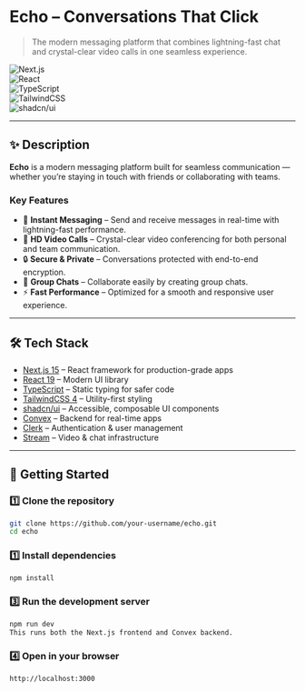 # Echo – Conversations That Click

> The modern messaging platform that combines lightning-fast chat and crystal-clear video calls in one seamless experience.

![Next.js](https://img.shields.io/badge/Next.js-15-black?style=flat-square&logo=next.js)  
![React](https://img.shields.io/badge/React-19-61DAFB?style=flat-square&logo=react)  
![TypeScript](https://img.shields.io/badge/TypeScript-5-blue?style=flat-square&logo=typescript)  
![TailwindCSS](https://img.shields.io/badge/TailwindCSS-4-38B2AC?style=flat-square&logo=tailwind-css)  
![shadcn/ui](https://img.shields.io/badge/shadcn/ui-black?style=flat-square)  

---

## ✨ Description
**Echo** is a modern messaging platform built for seamless communication — whether you’re staying in touch with friends or collaborating with teams.  

### Key Features
- 💬 **Instant Messaging** – Send and receive messages in real-time with lightning-fast performance.  
- 🎥 **HD Video Calls** – Crystal-clear video conferencing for both personal and team communication.  
- 🔒 **Secure & Private** – Conversations protected with end-to-end encryption.  
- 👥 **Group Chats** – Collaborate easily by creating group chats.  
- ⚡ **Fast Performance** – Optimized for a smooth and responsive user experience.  

---

## 🛠 Tech Stack
- [Next.js 15](https://nextjs.org/) – React framework for production-grade apps  
- [React 19](https://react.dev/) – Modern UI library  
- [TypeScript](https://www.typescriptlang.org/) – Static typing for safer code  
- [TailwindCSS 4](https://tailwindcss.com/) – Utility-first styling  
- [shadcn/ui](https://ui.shadcn.com/) – Accessible, composable UI components  
- [Convex](https://convex.dev/) – Backend for real-time apps  
- [Clerk](https://clerk.dev/) – Authentication & user management  
- [Stream](https://getstream.io/) – Video & chat infrastructure  

---

## 🚀 Getting Started

### 1️⃣ Clone the repository
```bash
git clone https://github.com/your-username/echo.git
cd echo
```
### 1️⃣ Install dependencies
```bash
npm install
```

### 3️⃣ Run the development server
```bash
npm run dev
This runs both the Next.js frontend and Convex backend.
```

### 4️⃣ Open in your browser
```bash
http://localhost:3000
```